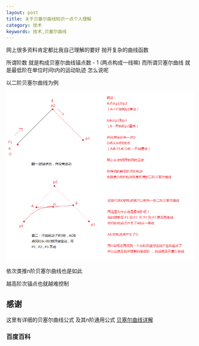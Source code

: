 ```yaml
---
layout: post
title: 关于贝塞尔曲线知识一点个人理解
category: 技术
keywords: 技术,贝塞尔曲线
---
```



网上很多资料肯定都比我自己理解的要好
抛开复杂的曲线函数

所谓阶数 就是构成贝塞尔曲线锚点数 - 1 (两点构成一线嘛)
而所谓贝塞尔曲线
就是最低阶在单位时间t内的运动轨迹
怎么说呢

以二阶贝塞尔曲线为例

![Bézier curve](/assets/img/Bezier-curve-showPic.png)


依次类推n阶贝塞尔曲线也是如此

越高阶次锚点也就越难控制

## 感谢

这里有详细的贝塞尔曲线公式 及其n阶通用公式
[贝塞尔曲线详解](http://blog.csdn.net/zhaopenghhhhhh/article/details/17753615)

### 百度百科












